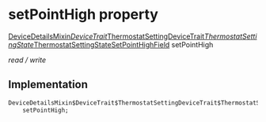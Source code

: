 


# setPointHigh property






[DeviceDetailsMixin$DeviceTrait$ThermostatSettingDeviceTrait$ThermostatSettingState$ThermostatSettingStateSetPointHighField](../../graphql_devices_device_query.graphql/DeviceDetailsMixin$DeviceTrait$ThermostatSettingDeviceTrait$ThermostatSettingState$ThermostatSettingStateSetPointHighField-class.md) setPointHigh
  
_read / write_






## Implementation

```dart
DeviceDetailsMixin$DeviceTrait$ThermostatSettingDeviceTrait$ThermostatSettingState$ThermostatSettingStateSetPointHighField
    setPointHigh;


```







